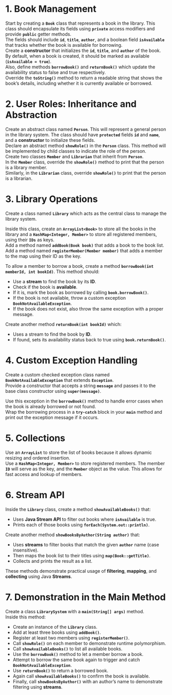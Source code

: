 
# 1. Book Management

Start by creating a **`Book`** class that represents a book in the library. This class should encapsulate its fields using **`private`** access modifiers and provide **`public`** getter methods.  
The fields should include **`id`**, **`title`**, **`author`**, and a boolean field **`isAvailable`** that tracks whether the book is available for borrowing.  
Create a **constructor** that initializes the **`id`**, **`title`**, and **`author`** of the book. By default, when a book is created, it should be marked as available (**`isAvailable = true`**).  
Also, define methods **`borrowBook()`** and **`returnBook()`** which update the availability status to false and true respectively.  
Override the **`toString()`** method to return a readable string that shows the book’s details, including whether it is currently available or borrowed.

# 2. User Roles: Inheritance and Abstraction

Create an abstract class named **`Person`**. This will represent a general person in the library system. The class should have **`protected`** fields **`id`** and **`name`**, and a **constructor** to initialize these fields.  
Declare an abstract method **`showRole()`** in the **`Person`** class. This method will be implemented by child classes to indicate the role of the person.  
Create two classes **`Member`** and **`Librarian`** that inherit from **`Person`**.  
In the **`Member`** class, override the **`showRole()`** method to print that the person is a library member.  
Similarly, in the **`Librarian`** class, override **`showRole()`** to print that the person is a librarian.

# 3. Library Operations

Create a class named **`Library`** which acts as the central class to manage the library system.

Inside this class, create an **`ArrayList<Book>`** to store all the books in the library and a **`HashMap<Integer, Member>`** to store all registered members, using their **`IDs`** as keys.  
Add a method named **`addBook(Book book)`** that adds a book to the book list.  
Add a method named **`registerMember(Member member)`** that adds a member to the map using their ID as the key.  

To allow a member to borrow a book, create a method **`borrowBook(int memberId, int bookId)`**. This method should:
- Use a **stream** to find the book by its **ID**.
- Check if the book is **available**.
- If it is, mark the book as borrowed by calling **`book.borrowBook()`**.
- If the book is not available, throw a custom exception **`BookNotAvailableException`**.
- If the book does not exist, also throw the same exception with a proper message.

Create another method **`returnBook(int bookId)`** which:
- Uses a stream to find the book by **ID**.
- If found, sets its availability status back to true using **`book.returnBook()`**.

# 4. Custom Exception Handling

Create a custom checked exception class named **`BookNotAvailableException`** that extends **`Exception`**.  
Provide a constructor that accepts a string **`message`** and passes it to the base class constructor using **`super(message)`**.

Use this exception in the **`borrowBook()`** method to handle error cases when the book is already borrowed or not found.  
Wrap the borrowing process in a **`try-catch`** block in your **`main`** method and print out the exception message if it occurs.

# 5. Collections

Use an **`ArrayList`** to store the list of books because it allows dynamic resizing and ordered insertion.  
Use a **`HashMap<Integer, Member>`** to store registered members. The member **`ID`** will serve as the key, and the **`Member`** object as the value. This allows for fast access and lookup of members.

# 6. Stream API

Inside the **`Library`** class, create a method **`showAvailableBooks()`** that:
- Uses **Java Stream API** to filter out books where **`isAvailable`** is true.
- Prints each of those books using **`forEach(System.out::println)`**.

Create another method **`showBooksByAuthor(String author)`** that:
- Uses **streams** to filter books that match the given **`author`** name (case insensitive).
- Then maps the book list to their titles using **`map(Book::getTitle)`**.
- Collects and prints the result as a list.

These methods demonstrate practical usage of **filtering**, **mapping**, and **collecting** using Java **Streams**.

# 7. Demonstration in the Main Method

Create a class **`LibrarySystem`** with a **`main(String[] args)`** method.  
Inside this method:
- Create an instance of the **`Library`** class.
- Add at least three books using **`addBook()`**.
- Register at least two members using **`registerMember()`**.
- Call **`showRole()`** on each member to demonstrate runtime polymorphism.
- Call **`showAvailableBooks()`** to list all available books.
- Use the **`borrowBook()`** method to let a member borrow a book.
- Attempt to borrow the same book again to trigger and catch **`BookNotAvailableException`**.
- Use **`returnBook()`** to return a borrowed book.
- Again call **`showAvailableBooks()`** to confirm the book is available.
- Finally, call **`showBooksByAuthor()`** with an author’s name to demonstrate filtering using **streams**.
